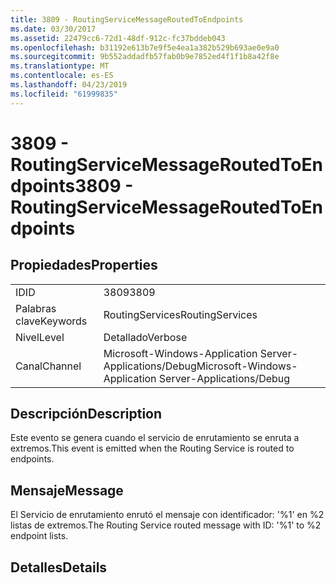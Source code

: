 ```yaml
---
title: 3809 - RoutingServiceMessageRoutedToEndpoints
ms.date: 03/30/2017
ms.assetid: 22479cc6-72d1-48df-912c-fc37bddeb043
ms.openlocfilehash: b31192e613b7e9f5e4ea1a382b529b693ae0e9a0
ms.sourcegitcommit: 9b552addadfb57fab0b9e7852ed4f1f1b8a42f8e
ms.translationtype: MT
ms.contentlocale: es-ES
ms.lasthandoff: 04/23/2019
ms.locfileid: "61999835"
---
```

# <a name="3809---routingservicemessageroutedtoendpoints"></a><span data-ttu-id="d122d-102">3809 - RoutingServiceMessageRoutedToEndpoints</span><span class="sxs-lookup"><span data-stu-id="d122d-102">3809 - RoutingServiceMessageRoutedToEndpoints</span></span>
## <a name="properties"></a><span data-ttu-id="d122d-103">Propiedades</span><span class="sxs-lookup"><span data-stu-id="d122d-103">Properties</span></span>  
  
|||  
|-|-|  
|<span data-ttu-id="d122d-104">ID</span><span class="sxs-lookup"><span data-stu-id="d122d-104">ID</span></span>|<span data-ttu-id="d122d-105">3809</span><span class="sxs-lookup"><span data-stu-id="d122d-105">3809</span></span>|  
|<span data-ttu-id="d122d-106">Palabras clave</span><span class="sxs-lookup"><span data-stu-id="d122d-106">Keywords</span></span>|<span data-ttu-id="d122d-107">RoutingServices</span><span class="sxs-lookup"><span data-stu-id="d122d-107">RoutingServices</span></span>|  
|<span data-ttu-id="d122d-108">Nivel</span><span class="sxs-lookup"><span data-stu-id="d122d-108">Level</span></span>|<span data-ttu-id="d122d-109">Detallado</span><span class="sxs-lookup"><span data-stu-id="d122d-109">Verbose</span></span>|  
|<span data-ttu-id="d122d-110">Canal</span><span class="sxs-lookup"><span data-stu-id="d122d-110">Channel</span></span>|<span data-ttu-id="d122d-111">Microsoft-Windows-Application Server-Applications/Debug</span><span class="sxs-lookup"><span data-stu-id="d122d-111">Microsoft-Windows-Application Server-Applications/Debug</span></span>|  
  
## <a name="description"></a><span data-ttu-id="d122d-112">Descripción</span><span class="sxs-lookup"><span data-stu-id="d122d-112">Description</span></span>  
 <span data-ttu-id="d122d-113">Este evento se genera cuando el servicio de enrutamiento se enruta a extremos.</span><span class="sxs-lookup"><span data-stu-id="d122d-113">This event is emitted when the Routing Service is routed to endpoints.</span></span>  
  
## <a name="message"></a><span data-ttu-id="d122d-114">Mensaje</span><span class="sxs-lookup"><span data-stu-id="d122d-114">Message</span></span>  
 <span data-ttu-id="d122d-115">El Servicio de enrutamiento enrutó el mensaje con identificador: '%1' en %2 listas de extremos.</span><span class="sxs-lookup"><span data-stu-id="d122d-115">The Routing Service routed message with ID: '%1' to %2 endpoint lists.</span></span>  
  
## <a name="details"></a><span data-ttu-id="d122d-116">Detalles</span><span class="sxs-lookup"><span data-stu-id="d122d-116">Details</span></span>
